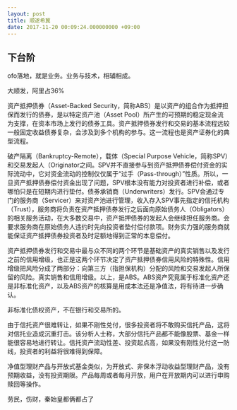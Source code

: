 ```yaml
---
layout: post
title: 顺遂希冀
date: 2017-11-20 00:09:24.000000000 +09:00
---
```


## 下台阶
ofo落地，就是业务。业务与技术，相辅相成。

大顺发，阿里占36%

资产抵押债券（Asset-Backed Security，简称ABS）是以资产的组合作为抵押担保而发行的债券，是以特定资产池（Asset Pool）所产生的可预期的稳定现金流为支撑，在资本市场上发行的债券工具。资产抵押债券发行和交易的基本流程远较一般固定收益债券复杂，会涉及到多个机构的参与。这一流程也是资产证券化的典型流程。

破产隔离（Bankruptcy-Remote），载体（Special Purpose Vehicle，简称SPV）和交易发起人（Originator之间。SPV并不直接参与到资产抵押债券偿付资金的实际流动中，它对资金流动的控制仅仅属于“过手（Pass-through）”性质。所以，一旦资产抵押债券偿付资金出现了问题，SPV根本没有能力对投资者进行补偿，或者哪怕只是在短期内进行垫付。债券承销商（Underwriters）发行。SPV会通过专门的服务商（Servicer）来对资产池进行管理，收入存入SPV事先指定的信托机构（Trust），服务商将负责在资产抵押债券发行之后面向原始债务人（Obligators）的相关服务活动，在大多数交易中，资产抵押债券的发起人会继续担任服务商。会要求服务商在原始债务人违约时先向投资者垫付偿付款项。财务实力强的服务商就能保证资产抵押债券投资者及时足额地得到正常的本息偿付。

资产抵押债券发行和交易中最与众不同的两个环节是基础资产的真实销售以及发行之前的信用增级，也正是这两个环节决定了资产抵押债券信用风险的特殊性。信用增级把风险分成了两部分：向第三方（指担保机构）分配的风险和交易发起人所保留的风险。真实销售和信用增级。以上，是ABS。ABS资产究竟属于标准化资产还是非标准化资产，以及ABS资产的核算是用成本法还是净值法，将有待进一步确认。

非标准化债权资产，不在银行和交易所的。

由于信托资产很难转让，如果不刚性兑付，很多投资者将不敢购买信托产品，这将对信托业造成沉重打击。该分析人士称，大部分信托产品都不能像股票、基金一样能很容易地进行转让。信托资产流动性差、投资起点高，如果没有刚性兑付这一防线，投资者的利益将很难得到保障。

净值型理财产品与开放式基金类似，为开放式、非保本浮动收益型理财产品，没有预期收益，没有投资期限。产品每周或者每月开放，用户在开放期内可以进行申购赎回等操作。

劳民，伤财，秦始皇都俩都占了
